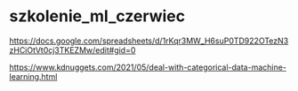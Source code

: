 # szkolenie_ml_czerwiec



https://docs.google.com/spreadsheets/d/1rKqr3MW_H6suP0TD922OTezN3zHCiOtVt0cj3TKEZMw/edit#gid=0



https://www.kdnuggets.com/2021/05/deal-with-categorical-data-machine-learning.html
